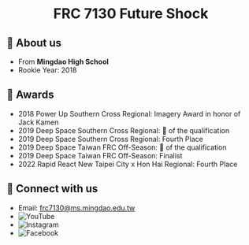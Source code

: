 <h1 text align="center">FRC 7130 Future Shock</h1>

## 👋 About us 
- From **Mingdao High School**
- Rookie Year: 2018

## 🏅 Awards
- 2018 Power Up Southern Cross Regional: Imagery Award in honor of Jack Kamen
- 2019 Deep Space Southern Cross Regional: 🥈 of the qualification 
- 2019 Deep Space Southern Cross Regional: Fourth Place
- 2019 Deep Space Taiwan FRC Off-Season: 🥇 of the qualification
- 2019 Deep Space Taiwan FRC Off-Season: Finalist
- 2022 Rapid React New Taipei City x Hon Hai Regional: Fourth Place

## :link: Connect with us
- Email: frc7130@ms.mingdao.edu.tw
- ![YouTube]("https://www.youtube.com/channel/UCrr_gyEFzddEHeuWRg1fU7Q")
- ![Instagram]("https://www.instagram.com/frc7130_future_shock/")
- ![Facebook]("https://www.facebook.com/fablabMDHSfrc7130")
